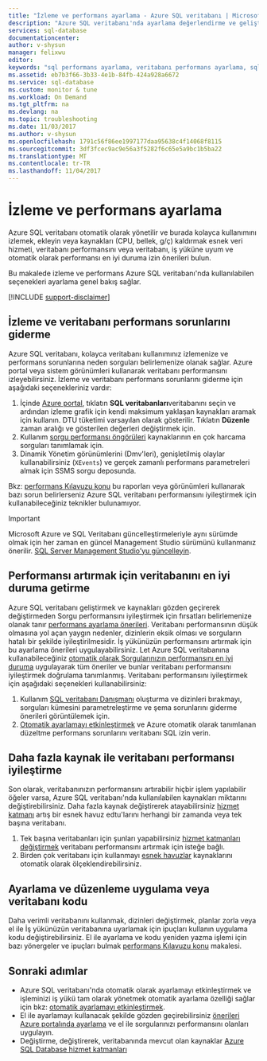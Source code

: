```yaml
---
title: "İzleme ve performans ayarlama - Azure SQL veritabanı | Microsoft Docs"
description: "Azure SQL veritabanı'nda ayarlama değerlendirme ve geliştirme performans ipuçları."
services: sql-database
documentationcenter: 
author: v-shysun
manager: felixwu
editor: 
keywords: "sql performans ayarlama, veritabanı performans ayarlama, sql performans ipuçları, ayarlama sql veritabanı performans ayarlama"
ms.assetid: eb7b3f66-3b33-4e1b-84fb-424a928a6672
ms.service: sql-database
ms.custom: monitor & tune
ms.workload: On Demand
ms.tgt_pltfrm: na
ms.devlang: na
ms.topic: troubleshooting
ms.date: 11/03/2017
ms.author: v-shysun
ms.openlocfilehash: 1791c56f86ee1997177daa95638c4f14068f8115
ms.sourcegitcommit: 3df3fcec9ac9e56a3f5282f6c65e5a9bc1b5ba22
ms.translationtype: MT
ms.contentlocale: tr-TR
ms.lasthandoff: 11/04/2017
---
```

# <a name="monitoring-and-performance-tuning"></a>İzleme ve performans ayarlama

Azure SQL veritabanı otomatik olarak yönetilir ve burada kolayca kullanımını izlemek, ekleyin veya kaynakları (CPU, bellek, g/ç) kaldırmak esnek veri hizmeti, veritabanı performansını veya veritabanı, iş yüküne uyum ve otomatik olarak performansı en iyi duruma izin önerileri bulun.

Bu makalede izleme ve performans Azure SQL veritabanı'nda kullanılabilen seçenekleri ayarlama genel bakış sağlar.

[!INCLUDE [support-disclaimer](../../includes/support-disclaimer.md)]

## <a name="monitoring-and-troubleshooting-database-performance"></a>İzleme ve veritabanı performans sorunlarını giderme

Azure SQL veritabanı, kolayca veritabanı kullanımınız izlemenize ve performans sorunlarına neden sorguları belirlemenize olanak sağlar. Azure portal veya sistem görünümleri kullanarak veritabanı performansını izleyebilirsiniz. İzleme ve veritabanı performans sorunlarını giderme için aşağıdaki seçenekleriniz vardır:

1. İçinde [Azure portal](https://portal.azure.com), tıklatın **SQL veritabanları**veritabanını seçin ve ardından izleme grafik için kendi maksimum yaklaşan kaynakları aramak için kullanın. DTU tüketimi varsayılan olarak gösterilir. Tıklatın **Düzenle** zaman aralığı ve gösterilen değerleri değiştirmek için.
2. Kullanım [sorgu performansı öngörüleri](sql-database-query-performance.md) kaynaklarının en çok harcama sorguları tanımlamak için.
3. Dinamik Yönetim görünümlerini (Dmv'leri), genişletilmiş olaylar kullanabilirsiniz (`XEvents`) ve gerçek zamanlı performans parametreleri almak için SSMS sorgu deposunda.

Bkz: [performans Kılavuzu konu](sql-database-performance-guidance.md) bu raporları veya görünümleri kullanarak bazı sorun belirlerseniz Azure SQL veritabanı performansını iyileştirmek için kullanabileceğiniz teknikler bulunamıyor.

> [!IMPORTANT] 
> Microsoft Azure ve SQL Veritabanı güncelleştirmeleriyle aynı sürümde olmak için her zaman en güncel Management Studio sürümünü kullanmanız önerilir. [SQL Server Management Studio’yu güncelleyin](https://msdn.microsoft.com/library/mt238290.aspx).
>

## <a name="optimize-database-to-improve-performance"></a>Performansı artırmak için veritabanını en iyi duruma getirme

Azure SQL veritabanı geliştirmek ve kaynakları gözden geçirerek değiştirmeden Sorgu performansını iyileştirmek için fırsatları belirlemenize olanak tanır [performans ayarlama önerileri](sql-database-advisor.md). Veritabanı performansının düşük olmasına yol açan yaygın nedenler, dizinlerin eksik olması ve sorguların hatalı bir şekilde iyileştirilmesidir. İş yükünüzün performansını artırmak için bu ayarlama önerileri uygulayabilirsiniz.
Let Azure SQL veritabanına kullanabileceğiniz [otomatik olarak Sorgularınızın performansını en iyi duruma](sql-database-automatic-tuning.md) uygulayarak tüm öneriler ve bunlar veritabanı performansını iyileştirmek doğrulama tanımlanmış. Veritabanı performansını iyileştirmek için aşağıdaki seçenekleri kullanabilirsiniz:

1. Kullanım [SQL veritabanı Danışmanı](sql-database-advisor-portal.md) oluşturma ve dizinleri bırakmayı, sorguları kümesini parametreleştirme ve şema sorunlarını giderme önerileri görüntülemek için.
2. [Otomatik ayarlamayı etkinleştirmek](sql-database-automatic-tuning-enable.md) ve Azure otomatik olarak tanımlanan düzeltme performans sorunlarını veritabanı SQL izin verin.

## <a name="improving-database-performance-with-more-resources"></a>Daha fazla kaynak ile veritabanı performansı iyileştirme

Son olarak, veritabanınızın performansını artırabilir hiçbir işlem yapılabilir öğeler varsa, Azure SQL veritabanı'nda kullanılabilen kaynakları miktarını değiştirebilirsiniz. Daha fazla kaynak değiştirerek atayabilirsiniz [hizmet katmanı](sql-database-service-tiers.md) artış bir esnek havuz edtu'larını herhangi bir zamanda veya tek başına veritabanı.
1. Tek başına veritabanları için şunları yapabilirsiniz [hizmet katmanları değiştirmek](sql-database-service-tiers.md) veritabanı performansını artırmak için isteğe bağlı.
2. Birden çok veritabanı için kullanmayı [esnek havuzlar](sql-database-elastic-pool-guidance.md) kaynaklarını otomatik olarak ölçeklendirebilirsiniz.

## <a name="tune-and-refactor-application-or-database-code"></a>Ayarlama ve düzenleme uygulama veya veritabanı kodu

Daha verimli veritabanını kullanmak, dizinleri değiştirmek, planlar zorla veya el ile İş yükünüzün veritabanına uyarlamak için ipuçları kullanın uygulama kodu değiştirebilirsiniz. El ile ayarlama ve kodu yeniden yazma işlemi için bazı yönergeler ve ipuçları bulmak [performans Kılavuzu konu](sql-database-performance-guidance.md) makalesi.


## <a name="next-steps"></a>Sonraki adımlar

- Azure SQL veritabanı'nda otomatik olarak ayarlamayı etkinleştirmek ve işleminizi iş yükü tam olarak yönetmek otomatik ayarlama özelliği sağlar için bkz: [otomatik ayarlamayı etkinleştirmek](sql-database-automatic-tuning-enable.md).
- El ile ayarlamayı kullanacak şekilde gözden geçirebilirsiniz [önerileri Azure portalında ayarlama](sql-database-advisor-portal.md) ve el ile sorgularınızı performansını olanları uygulayın.
- Değiştirme, değiştirerek, veritabanında mevcut olan kaynaklar [Azure SQL Database hizmet katmanları](sql-database-performance-guidance.md)
